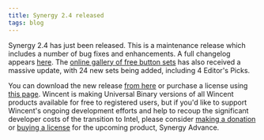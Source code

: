 ```yaml
---
title: Synergy 2.4 released
tags: blog
---
```


Synergy 2.4 has just been released. This is a maintenance release which includes a number of bug fixes and enhancements. A full changelog appears [here](http://wincent.com/a/products/synergy-classic/history/). The [online gallery of free button sets](http://wincent.com/a/products/synergy-classic/buttons/) has also received a massive update, with 24 new sets being added, including 4 Editor's Picks.

You can download the new release [from here](http://wincent.com/download.php?item=Synergy.dmg) or purchase a license using [this page](https://wincent.com/a/products/synergy-classic/purchase/). Wincent is making Universal Binary versions of all Wincent products available for free to registered users, but if you'd like to support Wincent's ongoing development efforts and help to recoup the significant developer costs of the transition to Intel, please consider [making a donation](https://wincent.com/a/products/synergy-classic/donate/) or [buying a license](https://wincent.com/a/products/synergy-advance/purchase/) for the upcoming product, Synergy Advance.
